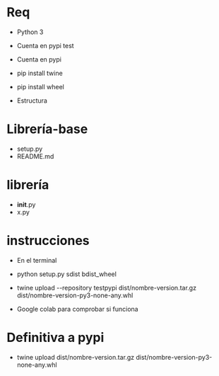 # Req

* Python 3

* Cuenta en pypi test

* Cuenta en pypi

* pip install twine

* pip install wheel

* Estructura 

# Librería-base
* setup.py
* README.md
# librería
* __init__.py
* x.py

# instrucciones

* En el terminal 

* python setup.py sdist bdist_wheel

* twine upload --repository testpypi dist/nombre-version.tar.gz dist/nombre-version-py3-none-any.whl

* Google colab para comprobar si funciona

# Definitiva a pypi

* twine upload dist/nombre-version.tar.gz dist/nombre-version-py3-none-any.whl
